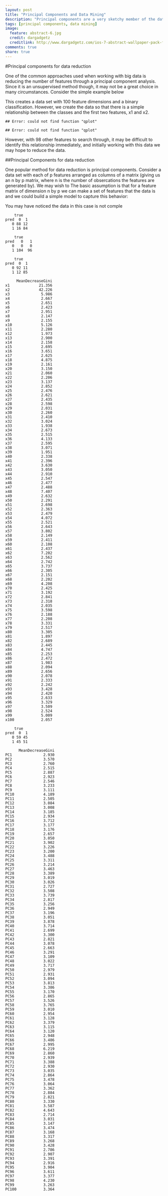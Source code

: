 ```yaml
---
layout: post
title: "Principal Components and Data Mining"
description: "Principal components are a very sketchy member of the data mining tool set."
tags: [principal components, data mining]
image:
  feature: abstract-6.jpg
  credit: dargadgetz
  creditlink: http://www.dargadgetz.com/ios-7-abstract-wallpaper-pack-for-iphone-5-and-ipod-touch-retina/
comments: true
share: true
---
```


#Principal components for data reduction

One of the common approaches used when working with big data is 
reducing the number of features through a principal component analysis.
Since it is an unsupervised method though, it may not be a great choice in many 
circumstances. Consider the simple example below
<!-- pca: R code (No Results in Document) -->







This creates a data set with 100 feature dimensions and a binary classification.
However, we create the data so that there is a simple relationship between the
classes and the first two features, x1 and x2.

<!-- class: R plot (results in document) -->

```
## Error: could not find function "qplot"
```

```
## Error: could not find function "qplot"
```


However, with 98 other features to search through, it may be difficult to
identify this relationship immediately, and initially working with this data
we may hope to reduce the data. 

##Principal Components for data reduction

One popular method for data reduction is principal components. 
Consider a data set with each of p features arranged as columns 
of a matrix (giving us an n by p matrix, where n is the number of obsercations the
features are generated by).  We may wish to The basic assumption is 
that for a feature matrix of dimension n by p we can make a set of features 
that the data is and we could build a simple model to capture this behavior:

You may have noticed the data in this case is not comple
<!-- plot: R plot (results in document) -->


<!-- 
http://psych.colorado.edu/wiki/lib/exe/fetch.php?media=labs:learnr:emily_-_principal_components_analysis_in_r:pca_how_to.pdf 
-->

<!-- svm: R code (No Results in Document) -->

```
    true
pred  0  1
   0 88 12
   1 16 84
```



```
    true
pred   0   1
   0   0   0
   1 104  96
```


<!-- randomForest: R code (No Results in Document) -->

```
    true
pred  0  1
   0 92 11
   1 12 85
```

```
     MeanDecreaseGini
x1             21.356
x2             42.226
x3              5.986
x4              2.667
x5              2.651
x6              2.423
x7              2.951
x8              2.147
x9              2.155
x10             5.126
x11             2.280
x12             1.973
x13             2.900
x14             2.158
x15             2.695
x16             3.651
x17             2.625
x18             4.875
x19             2.161
x20             3.150
x21             2.060
x22             2.206
x23             3.137
x24             2.852
x25             2.476
x26             2.621
x27             2.435
x28             2.598
x29             2.031
x30             2.260
x31             2.410
x32             3.024
x33             1.938
x34             2.673
x35             2.515
x36             4.133
x37             2.595
x38             3.071
x39             1.951
x40             2.338
x41             2.396
x42             3.630
x43             3.050
x44             2.910
x45             2.547
x46             2.477
x47             2.488
x48             7.407
x49             2.632
x50             2.291
x51             2.698
x52             2.363
x53             2.479
x54             4.072
x55             2.521
x56             2.643
x57             3.802
x58             2.149
x59             2.411
x60             2.108
x61             2.437
x62             7.202
x63             2.562
x64             2.742
x65             3.737
x66             2.305
x67             2.151
x68             2.202
x69             4.208
x70             2.425
x71             3.192
x72             2.841
x73             2.318
x74             2.035
x75             3.598
x76             2.188
x77             2.208
x78             3.331
x79             2.517
x80             3.305
x81             1.897
x82             2.689
x83             2.445
x84             4.747
x85             2.253
x86             2.472
x87             1.983
x88             2.094
x89             2.656
x90             2.078
x91             2.333
x92             2.242
x93             3.428
x94             2.420
x95             2.633
x96             3.329
x97             3.509
x98             2.524
x99             5.009
x100            2.057
```


<!-- randomForest: R code (No Results in Document) -->

```
    true
pred  0  1
   0 59 45
   1 45 51
```

```
      MeanDecreaseGini
PC1              2.930
PC2              3.570
PC3              2.760
PC4              2.515
PC5              2.887
PC6              2.923
PC7              2.546
PC8              3.233
PC9              3.111
PC10             4.189
PC11             2.505
PC12             3.084
PC13             3.008
PC14             3.185
PC15             2.934
PC16             3.712
PC17             3.177
PC18             3.176
PC19             2.657
PC20             3.050
PC21             3.902
PC22             3.226
PC23             3.200
PC24             3.488
PC25             3.311
PC26             3.214
PC27             3.463
PC28             3.389
PC29             3.019
PC30             3.026
PC31             2.727
PC32             3.508
PC33             3.739
PC34             2.817
PC35             3.256
PC36             2.949
PC37             3.196
PC38             3.051
PC39             3.878
PC40             3.714
PC41             2.699
PC42             3.300
PC43             2.821
PC44             3.078
PC45             2.663
PC46             3.291
PC47             3.109
PC48             3.022
PC49             3.717
PC50             2.979
PC51             2.931
PC52             3.094
PC53             3.813
PC54             3.386
PC55             3.170
PC56             2.865
PC57             3.526
PC58             3.765
PC59             3.010
PC60             2.954
PC61             3.128
PC62             3.379
PC63             3.115
PC64             3.120
PC65             2.948
PC66             3.486
PC67             2.995
PC68             6.219
PC69             2.860
PC70             2.939
PC71             3.388
PC72             2.930
PC73             3.035
PC74             2.864
PC75             3.478
PC76             3.064
PC77             3.362
PC78             2.884
PC79             2.821
PC80             3.330
PC81             3.587
PC82             4.643
PC83             2.714
PC84             3.031
PC85             3.147
PC86             3.474
PC87             3.168
PC88             3.317
PC89             3.268
PC90             3.428
PC91             2.786
PC92             2.907
PC93             3.391
PC94             2.916
PC95             3.904
PC96             3.611
PC97             3.377
PC98             4.230
PC99             3.263
PC100            3.364
```









